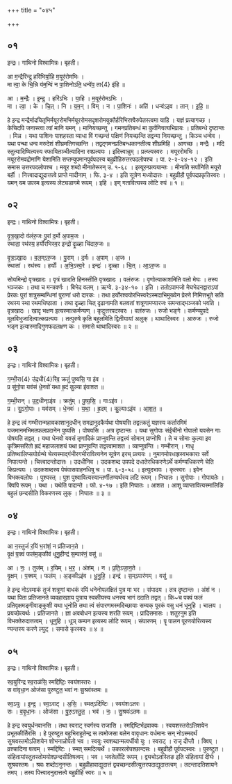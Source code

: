+++
title = "०४५"

+++


## ०१
इन्द्रः। गाथिनो विश्वामित्रः। बृहती।

आ म॒न्द्रैरि॑न्द्र॒ हरि॑भिर्या॒हि म॒यूर॑रोमभिः ।  
मा त्वा॒ के चि॒न्नि य॑म॒न्विं न पा॒शिनोऽति॒ धन्वे॑व॒ ता{4} इ॑हि ॥

आ । म॒न्द्रैः । इ॒न्द्र॒ । हरि॑ऽभिः । या॒हि । म॒यूर॑रोमऽभिः ।  
मा । त्वा॒ । के । चि॒त् । नि । य॒म॒न् । विम् । न । पा॒शिनः॑ । अति॑ । धन्व॑ऽइव । तान् । इ॒हि॒ ॥

हे इन्द्र मन्द्रैर्मादयितृभिर्मयूररोमभिर्मयूररोमसदृशरोमयुक्तैर्हरिभिरश्वैरुपेतस्त्वमा याहि । यज्ञं प्रत्यागच्छ । केचिदपि जनास्त्वा त्वां मानि यमन् । मानियच्छन्तु । गमनप्रतिबन्धं मा कुर्वन्त्वित्यभिप्रायः । प्रतिबन्धे दृष्टान्तः । मिन्न । यथा पाशिनः पाशहस्ता व्याधा विं गच्छन्तं पक्षिणं नियच्छन्ति तद्वन्मा नियच्छन्तु । किञ्च धन्वेव । यथा पन्था धन्व मरुदेशं शीघ्रमतिगच्छन्ति । तद्वद्गमनप्रतिबन्धकानतीत्य शीघ्रमिहि । आगच्छ । मन्द्रैः । मदि स्तुत्यादिष्वित्यस्य स्फायितञ्चीत्यादिना रक्प्रत्ययः । इदित्त्वान्नुम् । प्रत्य्त्यस्वरः । मयूररोमभिः । मयूररोमवद्रोमाणि येशामिति सप्तम्युपमानपुर्वपदस्य बहुव्रीहिरुत्तरपदलोपश्च । पा. २-२-२४-१२ । इति समास उत्तरपदलोपश्च । मयूर शब्दो मीनातेरूरन् उ. १-६८ । इत्यूरन्प्रत्ययान्तः । मीनाति सर्पानिति मयूरो बर्ही । नित्त्वादाद्युदात्तत्वे प्राप्ते मादीनाम् । फि. ३-४ । इति सूत्रेण मध्योदात्तः । बहुव्रीहौ पूर्वपदप्रकृतिस्वरः । यमन् यम उपरम इत्यस्य लेट्यडागमे रूपम् । इहि । इण् गतावित्यस्य लोटि रुपं ॥ १ ॥

## ०२
इन्द्रः। गाथिनो विश्वामित्रः। बृहती।

वृ॒त्र॒खा॒दो व॑लंरु॒जः पु॒रां द॒र्मो अ॒पाम॒जः ।  
स्थाता॒ रथ॑स्य॒ हर्यो॑रभिस्व॒र इन्द्रो॑ दृ॒ळ्हा चि॑दारु॒जः ॥

वृ॒त्र॒ऽखा॒दः । व॒ल॒म्ऽरु॒जः । पु॒राम् । द॒र्मः । अ॒पाम् । अ॒जः ।  
स्थाता॑ । रथ॑स्य । हर्योः॑ । अ॒भि॒ऽस्व॒रे । इन्द्रः॑ । दृ॒ळ्हा । चि॒त् । आ॒ऽरु॒जः ॥

सोयमिन्द्रो वृत्रखादः । वृत्रं खादति हिनस्तीति वृत्रखादः । वलंरुजः । वृणोत्याकाशमिति वलो मेघः । तस्य भञ्जकः । तथा च मन्त्रवर्णः । बिभेद वलम् । ऋग्वे. ३-३४-१० । इति । ततोऽपामजो मेघभेदनद्वाराऽपां प्रेरकः पुरां शत्रुसम्बन्धिनां पुराणां धरो दारकः । तथा हर्योरश्वयोरभिस्वरेऽस्मदाभिमुख्येन प्रेरणे निमित्तभूते सति रथस्य स्था रथमधिष्ठाता । तथा दृळ्हा चित् दृढानामति बलवतां शत्रूणामप्यारजः समन्ताद्भञ्जको भवति । वृत्रखादः । खादृ भक्षण इत्यस्मात्कर्मण्यण् । कृदुत्तरपदस्वरः । वलंरुजः । रुजो भङ्गे । कर्मण्य्पुपदे मूलविभुजादित्वात्कप्रत्ययः । तत्पुरुषे कृति बहुलमिति द्वितीयायां अलुक् । थाथादिस्वरः । आरुजः । रुजो भङ्ग इत्यास्मादिगुणफदलक्षण कः । समासे थाथादिस्वरः ॥ २ ॥

## ०३
इन्द्रः। गाथिनो विश्वामित्रः। बृहती।

ग॒म्भी॒रा{4} उ॑द॒धी{4}रि॑व॒ क्रतुं॑ पुष्यसि॒ गा इ॑व ।  
प्र सु॑गो॒पा यव॑सं धे॒नवो॑ यथा ह्र॒दं कु॒ल्या इ॑वाशत ॥

ग॒म्भी॒रान् । उ॒द॒धीन्ऽइ॑व । क्रतु॑म् । पु॒ष्य॒सि॒ । गाःऽइ॑व ।  
प्र । सु॒ऽगो॒पाः । यव॑सम् । धे॒नवः॑ । य॒था॒ । ह्र॒दम् । कु॒ल्याःऽइ॑व । आ॒श॒त॒ ॥

हे इन्द्र त्वं गम्भीरान्महावकाशानुदधीन् समद्रानुदकैर्यथा पोषयसि तद्वत्क्रतुं यज्ञस्य कर्तारमिमं यजमानमभिमतफलप्रदानेन पुष्यसि । पोषयसि । अत्र दृष्टान्तः । यथा सुगोपाः संईचीनो गोपालो यवसेन गाः पोषयति तद्वत् । यथा धेनवो यवसं तृणादिकं प्राप्नुवन्ति तद्वत्त्वं सोमान् प्राप्नोषि । ते च सोमाः कुल्या इव कृत्रिमसरितो ह्रदं महाजलाशयं यथा प्राप्नुवन्ति तद्वत्त्वामाशत । व्याप्नुवन्ति । गम्भीरान् । गाधृ प्रतिष्थालिप्सयोर्ग्रन्थे चेत्यस्माद्गंभीरगभीरावित्यनेन सूत्रेण इरच् प्रत्ययः । नुमागमोपधाह्रस्वभकाराः सर्वे निपात्यन्ते । चित्त्वादन्तोदात्तः । उदधीनिव । उदकशब्द उपपदे दधातेरधिकरणेऽर्थे कर्मण्यधिकरणे चेति किप्रत्ययः । उदकशब्दस्य पेषंवासवाहनधिषु च । पा. ६-३-५८ । इत्युदभावः । कृत्स्वरः । इवेन विभक्त्यलोपः । पुश्यस्त्  । पुश पुश्वावित्यस्यान्तर्णीतण्यर्थस्य लटि रूपम् । निघातः । सुगोपाः । गोपायतेः । क्विपि रूपम् । यथा । यथेति पादान्ते । फो. ४-१७ । इति निघातः । आशत । आशू व्याप्तावित्यस्मालिङि बहुलं छन्दसीति विकरणस्य लुक् । निघातः ॥ ३ ॥

## ०४
इन्द्रः। गाथिनो विश्वामित्रः। बृहती।

आ न॒स्तुजं॑ र॒यिं भ॒रांशं॒ न प्र॑तिजान॒ते ।  
वृ॒क्षं प॒क्वं फल॑म॒ङ्कीव॑ धूनु॒हीन्द्र॑ स॒म्पार॑णं॒ वसु॑ ॥

आ । नः॒ । तुज॑म् । र॒यिम् । भ॒र॒ । अंश॑म् । न । प्र॒ति॒ऽजा॒न॒ते ।  
वृ॒क्षम् । प॒क्वम् । फल॑म् । अ॒ङ्कीऽइ॑व । धू॒नु॒हि॒ । इन्द्र॑ । स॒म्ऽपार॑णम् । वसु॑ ॥

हे इन्द्र नोऽस्माकं तुजं शत्रूणां बाधकं रयिं धनेनोपलक्षितं पुत्र मा भर । संपादय । तत्र दृष्टान्तः । अंशं न । यथा पिता प्रतिजानते व्यवहारज्ञाय पुत्राय स्वकीयस्य धनस्य भागं ददाति तद्वत् । कि~च पक्वं फलं प्रतिवृक्षमङ्गीवाङ्कुशी यथा धूनोति तथा त्वं संपारणमस्मदिच्छायाः सम्यक् पूरकं वसु धनं धूनुहि । चालय । प्रयच्छेत्यर्थः । प्रतिजानते । ज्ञा अवबोधन इत्यस्य शरति रूपम् । प्रादिसमासः । शतुरनुम इति विभक्तेरुदात्तत्वम् । धूनुहि । धूञ् कम्पन इत्यस्य लोटि रूपम् । संपारणम् । पॄ पालन पूरणयोरित्यस्य ण्यन्तस्य करणे ल्युट् । समासे कृत्स्वरः ॥ ४ ॥

## ०५
इन्द्रः। गाथिनो विश्वामित्रः। बृहती।

स्व॒युरि॑न्द्र स्व॒राळ॑सि॒ स्मद्दि॑ष्टिः॒ स्वय॑शस्तरः ।  
स वा॑वृधा॒न ओज॑सा पुरुष्टुत॒ भवा॑ नः सु॒श्रव॑स्तमः ॥

स्व॒ऽयुः । इ॒न्द्र॒ । स्व॒ऽराट् । अ॒सि॒ । स्मत्ऽदि॑ष्टिः । स्वय॑शःऽतरः ।  
सः । व॒वृ॒धा॒नः । ओज॑सा । पु॒रु॒ऽस्तु॒त॒ । भव॑ । नः॒ । सु॒श्रवः॑ऽतमः ॥

हे इन्द्र स्वयुर्धनवानसि । तथा स्वराट् स्वर्गस्य राजासि । स्मद्दिष्टिर्भद्रवाक्यः । स्वयशस्तरो‍ऽतिशयेन प्रभूतकीर्तिरसि । हे पुरुष्टुत बहुभिराहूतेन्द्र स त्वमोजसा बलेन वावृधानः वर्धमानः सन् नोऽस्मदर्थं सुश्रवस्तमोऽतिशयेन शोभनान्नोपेतो भव । स्वयुः स्वशब्दान्मत्वर्धीयो युः । स्वराट् । राजृ दीप्तौ । क्विप् । व्रश्चादिना षत्वम् । स्मद्दिष्टिः । स्मत् समदित्यर्थे । उकारलोपश्छान्दसः । बहुव्रीहौ पूर्वपदस्वरः । पुरुष्टुत । संहितायांस्तुतस्तोमयोश्छन्दसीतिषत्वम् । भव । भवतेर्लोटि रूपम् । द्व्यचोऽतस्तिङ इति संहितायां दीर्घः । सुश्रवस्तमः । श्रवः शब्दोऽनुनन्तः । बहुव्रीहावाद्युदात्तं द्व्यच्छन्दसीत्युत्तरपदाद्युदात्तत्वम् । तदन्तादतिशायने तमप् । तस्य पित्त्वादनुदात्तत्वे बहुव्रीहि स्वरः ॥ ५ ॥